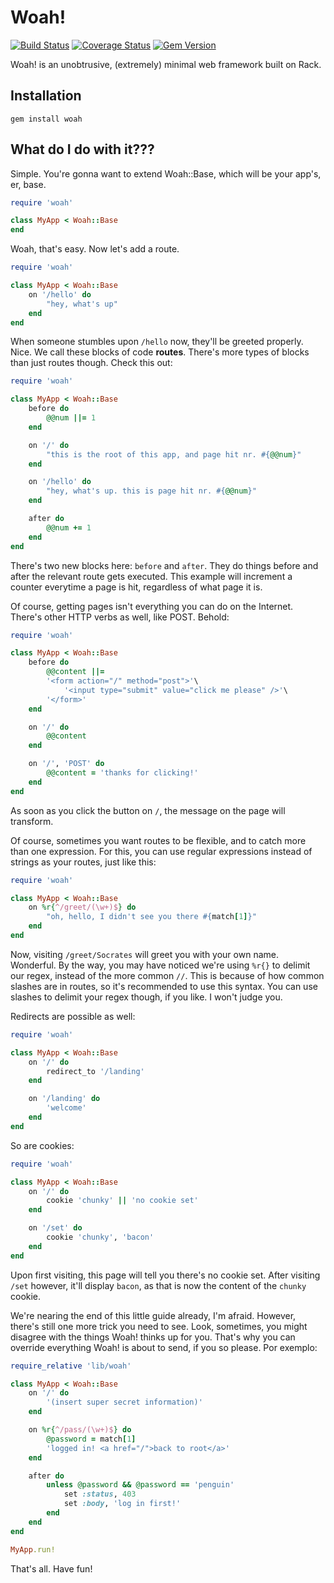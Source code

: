 # Woah!
[![Build Status](https://travis-ci.org/knarka/woah.svg?branch=master)](https://travis-ci.org/knarka/woah)
[![Coverage Status](https://coveralls.io/repos/github/knarka/woah/badge.svg?branch=master)](https://coveralls.io/github/knarka/woah?branch=master)
[![Gem Version](https://badge.fury.io/rb/woah.svg)](https://badge.fury.io/rb/woah)

Woah! is an unobtrusive, (extremely) minimal web framework built on Rack.

## Installation
`gem install woah`

## What do I do with it???
Simple. You're gonna want to extend Woah::Base, which will be your app's, er, base.

```ruby
require 'woah'

class MyApp < Woah::Base
end
```

Woah, that's easy. Now let's add a route.

```ruby
require 'woah'

class MyApp < Woah::Base
	on '/hello' do
		"hey, what's up"
	end
end
```

When someone stumbles upon `/hello` now, they'll be greeted properly. Nice. We call these blocks of code **routes**. There's more types of blocks than just routes though. Check this out:

```ruby
require 'woah'

class MyApp < Woah::Base
	before do
		@@num ||= 1
	end

	on '/' do
		"this is the root of this app, and page hit nr. #{@@num}"
	end

	on '/hello' do
		"hey, what's up. this is page hit nr. #{@@num}"
	end

	after do
		@@num += 1
	end
end
```

There's two new blocks here: `before` and `after`. They do things before and after the relevant route gets executed. This example will increment a counter everytime a page is hit, regardless of what page it is.

Of course, getting pages isn't everything you can do on the Internet. There's other HTTP verbs as well, like POST. Behold:

```ruby
require 'woah'

class MyApp < Woah::Base
	before do
		@@content ||=
		'<form action="/" method="post">'\
			'<input type="submit" value="click me please" />'\
		'</form>'
	end

	on '/' do
		@@content
	end

	on '/', 'POST' do
		@@content = 'thanks for clicking!'
	end
end
```

As soon as you click the button on `/`, the message on the page will transform.

Of course, sometimes you want routes to be flexible, and to catch more than one expression. For this, you can use regular expressions instead of strings as your routes, just like this:

```ruby
require 'woah'

class MyApp < Woah::Base
	on %r{^/greet/(\w+)$} do
		"oh, hello, I didn't see you there #{match[1]}"
	end
end
```

Now, visiting `/greet/Socrates` will greet you with your own name. Wonderful. By the way, you may have noticed we're using `%r{}` to delimit our regex, instead of the more common `//`. This is because of how common slashes are in routes, so it's recommended to use this syntax. You can use slashes to delimit your regex though, if you like. I won't judge you.

Redirects are possible as well:

```ruby
require 'woah'

class MyApp < Woah::Base
	on '/' do
		redirect_to '/landing'
	end

	on '/landing' do
		'welcome'
	end
end
```

So are cookies:

```ruby
require 'woah'

class MyApp < Woah::Base
	on '/' do
		cookie 'chunky' || 'no cookie set'
	end

	on '/set' do
		cookie 'chunky', 'bacon'
	end
end
```

Upon first visiting, this page will tell you there's no cookie set. After visiting `/set` however, it'll display `bacon`, as that is now the content of the `chunky` cookie.

We're nearing the end of this little guide already, I'm afraid. However, there's still one more trick you need to see. Look, sometimes, you might disagree with the things Woah! thinks up for you. That's why you can override everything Woah! is about to send, if you so please. Por exemplo:

```ruby
require_relative 'lib/woah'

class MyApp < Woah::Base
	on '/' do
		'(insert super secret information)'
	end

	on %r{^/pass/(\w+)$} do
		@password = match[1]
		'logged in! <a href="/">back to root</a>'
	end

	after do
		unless @password && @password == 'penguin'
			set :status, 403
			set :body, 'log in first!'
		end
	end
end

MyApp.run!
```

That's all. Have fun!
